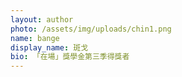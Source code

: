 ```yaml
---
layout: author
photo: /assets/img/uploads/chin1.png
name: bange
display_name: 斑戈
bio: 「在場」獎學金第三季得獎者
---
```

